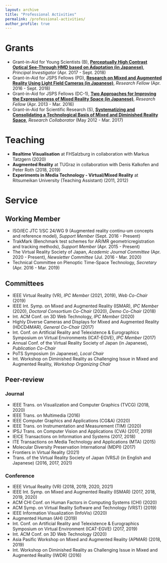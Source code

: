 ```yaml
---
layout: archive
title: "Professional Activities"
permalink: /professional-activities/
author_profile: true
---
```


# Grants
* Grant-in-Aid for Young Scientists (B), [**Perceptually High Contrast Optical See-Through HMD based on Adaptation (in Japanese)**](https://kaken.nii.ac.jp/en/grant/KAKENHI-PROJECT-17K12729/), _Principal Investigator_ (Apr. 2017 - Sept. 2018)
* Grant-in-Aid for JSPS Fellows (PD), [**Research on Mixed and Augmented Reality Using Light Field Cameras (in Japanese)**](https://kaken.nii.ac.jp/en/grant/KAKENHI-PROJECT-16J05114/), _Research Fellow_ (Apr. 2016 - Sept. 2018)
* Grant-in-Aid for JSPS Fellows (DC-1), [**Two Approaches for Improving the Expressiveness of Mixed Reality Space (in Japanese)**](https://kaken.nii.ac.jp/en/grant/KAKENHI-PROJECT-13J09193/), _Research Fellow_ (Apr. 2013 - Mar. 2016)
* Grant-in-Aid for Scientific Research (S), [**Systematizing and Consolidating a Technological Basis of Mixed and Diminished Reality Space**](https://kaken.nii.ac.jp/en/grant/KAKENHI-PROJECT-24220004/), _Research Collaborator_ (May 2012 - Mar. 2017)

# Teaching
* **Realtime Visualisation** at FHSalzburg in collaboration with Markus Tatzgern (2020)
* **Augmented Reality** at TUGraz in collaboration with Denis Kalkofen and Peter Roth (2018, 2019)
* **Experiments in Media Technology - Virtual/Mixed Reality** at Ritsumeikan University (Teaching Assistant) (2011, 2012)

# Service
## Working Member
* ISO/IEC JTC 1/SC 24/WG 9 (Augmented reality continu-um concepts and reference model), _Support Member_ (Sept. 2016 - Present)
* TrakMark (Benchmark test schemes for AR/MR geometricregistration and tracking methods), _Support Member_ (Apr. 2015 - Present)
* The Virtual Reality Society of Japan, _Academic Journal Committee_ (Apr. 2020 - Present), _Newsletter Committee_ (Jul. 2016 - Mar. 2020)
* Technical Committee on Plenoptic Time-Space Technology, _Secretary_ (Apr. 2016 - Mar. 2019)

## Committees
* IEEE Virtual Reality (VR), _IPC Member_ (2021, 2019), _Web Co-Chair_ (2019)
* IEEE Int. Symp. on Mixed and Augmented Reality (ISMAR), _IPC Member_ (2020), _Doctoral Consortium Co-Chair_ (2020), _Demo Co-Chair_ (2018)
* Int. ACM Conf. on 3D Web Technology, _IPC Member_ (2020)
* Highly Diverse Cameras and Displays for Mixed and Augmented Reality (HDCD4MAR), _General Co-Chair_ (2017)
* Int. Conf. on Artificial Reality and Telexistence & Eurographics Symposium on Virtual Environments (ICAT-EGVE), _IPC Member_ (2017)
* Annual Conf. of the Virtual Reality Society of Japan (in Japanese), _Publication Co-Chair_
* PoTS Symposium (in Japanese), _Local Chair_
* Int. Workshop on Diminished Reality as Challenging Issue in Mixed and Augmented Reality, _Workshop Organizing Chair_

## Peer-review
### Journal
* IEEE Trans. on Visualization and Computer Graphics (TVCG) (2018, 2020)
* IEEE Trans. on Multimedia (2016)
* IEEE Computer Graphics and Applications (CG&A) (2020)
* IEEE Trans. on Instrumentation and Measurement (TIM) (2020)
* IPSJ Trans. on Computer Vision and Applications (CVA) (2017, 2019)
* IEICE Transactions on Information and Systems (2017, 2018)
* ITE Transactions on Media Technology and Applications (MTA) (2015)
* Molecular Diversity Preservation International (MDPI) (2017)
* Frontiers in Virtual Reality (2021)
* Trans. of the Virtual Reality Society of Japan (VRSJ) (in English and Japanese) (2016, 2017, 2021)

### Conference
* IEEE Virtual Reality (VR) (2018, 2019, 2020, 2021)
* IEEE Int. Symp. on Mixed and Augmented Reality (ISMAR) (2017, 2018, 2019, 2020)
* ACM CHI Conf. on Human Factors in Computing Systems (CHI) (2020)
* ACM Symp. on Virtual Reality Software and Technology (VRST) (2019)
* IEEE Information Visualization (InfoVis) (2020)
* Augmented Human (AH) (2019)
* Int. Conf. on Artificial Reality and Telexistence & Eurographics Symposium on Virtual Environment (ICAT-EGVE) (2017, 2019)
* Int. ACM Conf. on 3D Web Technology (2020)
* Asia Pasific Workshop on Mixed and Augmented Reality (APMAR) (2018, 2019)
* Int. Workshop on Diminished Reality as Challenging Issue in Mixed and Augmented Reality (IWDR) (2016)